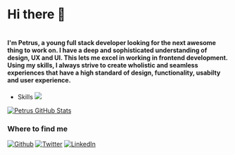  <h1>Hi there 👋<h1>

#### I'm Petrus, a young full stack developer looking for the next awesome thing to work on. I have a deep and sophisticated understanding of design, UX and UI. This lets me excel in working in frontend development. Using my skills, I always strive to create wholistic and seamless experiences that have a high standard of design, functionality, usabilty and user experience.

- Skills
[![](https://skillicons.dev/icons?i=ae.blender,cs,css,html,discord,bots,docker,express,firebase,figma,github,ai,java,js,linkedin,md,nodejs,ps,postgres,pr,py,react,replit,tailwind,ts,vscode)](https://skillicons.dev)

 [![Petrus GitHub Stats](https://github-readme-stats.vercel.app/api?username=petrusmatiros&show_icons=true&bg_color=d2fbd0&title_color=0d5f07&text_color=0d5f07&icon_color=0d5f07&hide_border=true&custom_title=My%20%Stats&border_radius=18)](https://github.com/petrusmatiros/petrusmatiros)

<!-- [![Top Langs](https://github-readme-stats.vercel.app/api/top-langs/?username=petrusmatiros&layout=compact)](https://github.com/petrusmatiros/petrusmatiros) -->
<!--
[![Readme Card](https://github-readme-stats.vercel.app/api/pin/?username=petrusmatiros&repo=petrusmatiros)](https://github.com/petrusmatiros/petrusmatiros)
-->
<h3>Where to find me</h3>
<p><a href="https://github.com/petrusmatiros" target="_blank"><img alt="Github" src="https://img.shields.io/badge/GitHub-%2312100E.svg?&style=for-the-badge&logo=Github&logoColor=white" /></a> <a href="https://twitter.com/petrusmatiros" target="_blank"><img alt="Twitter" src="https://img.shields.io/badge/twitter-%231DA1F2.svg?&style=for-the-badge&logo=twitter&logoColor=white" /></a> <a href="https://www.linkedin.com/in/petrusmatiros" target="_blank"><img alt="LinkedIn" src="https://img.shields.io/badge/linkedin-%230077B5.svg?&style=for-the-badge&logo=linkedin&logoColor=white" /></a>
</p>
